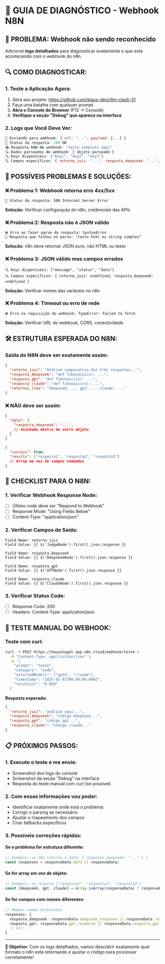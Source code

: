 # 🔧 GUIA DE DIAGNÓSTICO - Webhook N8N

## 🚨 **PROBLEMA: Webhook não sendo reconhecido**

Adicionei **logs detalhados** para diagnosticar exatamente o que está acontecendo com o webhook do n8n.

## 🔍 **COMO DIAGNOSTICAR:**

### **1. Teste a Aplicação Agora:**
1. Abra seu projeto: https://github.com/klaus-deor/llm-clash-51
2. Faça uma batalha com qualquer prompt
3. **Abra o Console do Browser** (F12 → Console)
4. **Verifique a seção "Debug" que aparece na interface**

### **2. Logs que Você Deve Ver:**
```javascript
🚀 Enviando para webhook: { url: "...", payload: {...} }
📡 Status da resposta: 200 OK
📥 Resposta RAW do webhook: "texto completo aqui"
🔍 Dados parseados do webhook: { objeto parseado }
🔍 Keys disponíveis: ["key1", "key2", "key3"]
🔍 Campos específicos: { retorno_juiz: "...", resposta_deepseek: "...", ... }
```

## 🎯 **POSSÍVEIS PROBLEMAS E SOLUÇÕES:**

### **❌ Problema 1: Webhook retorna erro 4xx/5xx**
```
📡 Status da resposta: 500 Internal Server Error
```
**Solução:** Verificar configuração do n8n, credenciais das APIs

### **❌ Problema 2: Resposta não é JSON válido**
```
❌ Erro ao fazer parse da resposta: SyntaxError
📄 Resposta que falhou no parse: "texto html ou string simples"
```
**Solução:** n8n deve retornar JSON puro, não HTML ou texto

### **❌ Problema 3: JSON válido mas campos errados**
```
🔍 Keys disponíveis: ["message", "status", "data"]
🔍 Campos específicos: { retorno_juiz: undefined, resposta_deepseek: undefined }
```
**Solução:** Verificar nomes das variáveis no n8n

### **❌ Problema 4: Timeout ou erro de rede**
```
❌ Erro na requisição do webhook: TypeError: Failed to fetch
```
**Solução:** Verificar URL do webhook, CORS, conectividade

## 🛠️ **ESTRUTURA ESPERADA DO N8N:**

### **Saída do N8N deve ser exatamente assim:**
```json
{
  "retorno_juiz": "Análise comparativa das três respostas...",
  "resposta_deepseek": "def fibonacci(n): ...",
  "resposta_gpt": "def fibonacci(n): ...",
  "resposta_claude": "def fibonacci(n): ...",
  "retornos_llms": "deepseek: ... gpt: ... claude: ..."
}
```

### **❌ NÃO deve ser assim:**
```json
{
  "data": {
    "resposta_deepseek": "...",
    // Aninhado dentro de outro objeto
  }
}
```

```json
{
  "success": true,
  "results": ["resposta1", "resposta2", "resposta3"]
  // Array em vez de campos nomeados
}
```

## 🔧 **CHECKLIST PARA O N8N:**

### **1. Verificar Webhook Response Node:**
- [ ] Último node deve ser "Respond to Webhook"
- [ ] Response Mode: "Using Fields Below"
- [ ] Content-Type: "application/json"

### **2. Verificar Campos de Saída:**
```
Field Name: retorno_juiz
Field Value: {{ $('JudgeNode').first().json.response }}

Field Name: resposta_deepseek  
Field Value: {{ $('DeepSeekNode').first().json.response }}

Field Name: resposta_gpt
Field Value: {{ $('GPTNode').first().json.response }}

Field Name: resposta_claude
Field Value: {{ $('ClaudeNode').first().json.response }}
```

### **3. Verificar Status Code:**
- [ ] Response Code: 200
- [ ] Headers: Content-Type: application/json

## 🧪 **TESTE MANUAL DO WEBHOOK:**

### **Teste com curl:**
```bash
curl -X POST https://kaua1nagel.app.n8n.cloud/webhook/teste \
  -H "Content-Type: application/json" \
  -d '{
    "prompt": "teste",
    "category": "code",
    "selectedModels": ["gpt4", "claude"],
    "timestamp": "2025-01-01T00:00:00.000Z",
    "totalCost": "0.050"
  }'
```

**Resposta esperada:**
```json
{
  "retorno_juiz": "análise aqui...",
  "resposta_deepseek": "código deepseek...",
  "resposta_gpt": "código gpt...",
  "resposta_claude": "código claude..."
}
```

## 📋 **PRÓXIMOS PASSOS:**

### **1. Execute o teste e me envie:**
- Screenshot dos logs do console
- Screenshot da seção "Debug" na interface
- Resposta do teste manual com curl (se possível)

### **2. Com essas informações vou poder:**
- Identificar exatamente onde está o problema
- Corrigir o parsing se necessário
- Ajustar o mapeamento dos campos
- Criar fallbacks específicos

### **3. Possíveis correções rápidas:**

#### **Se o problema for estrutura diferente:**
```typescript
// Exemplo: se n8n retorna { data: { resposta_deepseek: "..." } }
const responses = responseData.data || responseData;
```

#### **Se for array em vez de objeto:**
```typescript
// Exemplo: se retorna ["resposta1", "resposta2", "resposta3"]
const [deepseek, gpt, claude] = Array.isArray(responseData) ? responseData : [];
```

#### **Se for campos com nomes diferentes:**
```typescript
// Mapear nomes diferentes
responses: {
  resposta_deepseek: responseData.deepseek_response || responseData.resposta_deepseek,
  resposta_gpt: responseData.gpt_response || responseData.resposta_gpt,
  // etc...
}
```

---

**🎯 Objetivo:** Com os logs detalhados, vamos descobrir exatamente qual formato o n8n está retornando e ajustar o código para processar corretamente!